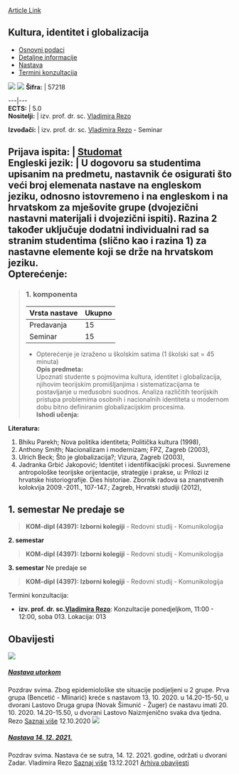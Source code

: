 [Article Link](https://www.fhs.hr/predmet/kig)

## Kultura, identitet i globalizacija
  * [Osnovni podaci](https://www.fhs.hr/predmet/kig#v1id-904827_933569_1_0 "Osnovni podaci")
  * [Detaljne informacije](https://www.fhs.hr/predmet/kig#v1id-904827_933569_1_1 "Detaljne informacije")
  * [Nastava](https://www.fhs.hr/predmet/kig#v1id-904827_933569_1_2 "Nastava")
  * [Termini konzultacija](https://www.fhs.hr/predmet/kig#v1id-904827_933569_1_3 "Termini konzultacija")


[![](https://www.fhs.hr/img/flags/gif/hr.gif)](https://www.fhs.hr/predmet/kig) [![](https://www.fhs.hr/img/flags/gif/gb.gif)](https://www.fhs.hr/en/course/cag)
**Šifra:** |  57218  
  
---|---  
**ECTS:** |  5.0   
**Nositelji:** |  izv. prof. dr. sc. [Vladimira Rezo](https://www.fhs.hr/djelatnik/vladimira.rezo)   
  
**Izvođači:** |  izv. prof. dr. sc. [Vladimira Rezo](https://www.fhs.hr/djelatnik/vladimira.rezo) - Seminar  
  
**Prijava ispita:** |  [Studomat](http://www.isvu.hr/studomat)  
**Engleski jezik:** |  U dogovoru sa studentima upisanim na predmetu, nastavnik će osigurati što veći broj elemenata nastave na engleskom jeziku, odnosno istovremeno i na engleskom i na hrvatskom za mješovite grupe (dvojezični nastavni materijali i dvojezični ispiti). Razina 2 također uključuje dodatni individualni rad sa stranim studentima (slično kao i razina 1) za nastavne elemente koji se drže na hrvatskom jeziku.   
**Opterećenje:**  
---  
> ### 1. komponenta
> | Vrsta nastave | Ukupno  
> ---|---  
> Predavanja | 15  
> Seminar | 15  
> * Opterećenje je izraženo u školskim satima (1 školski sat = 45 minuta)   
**Opis predmeta:**  
> Upoznati studente s pojmovima kultura, identitet i globalizacija, njihovim teorijskim promišljanjima i sistematizacijama te postavljanje u međusobni suodnos. Analiza različitih teorijskih pristupa problemima osobnih i nacionalnih identiteta u modernom dobu bitno definiranim globalizacijskim procesima.  
**Ishodi učenja:**  

  
**Literatura:**  
  1. Bhiku Parekh; Nova politika identiteta; Politička kultura (1998), 
  2. Anthony Smith; Nacionalizam i modernizam; FPZ, Zagreb (2003), 
  3. Ulrich Beck; Što je globalizacija?; Vizura, Zagreb (2003), 
  4. Jadranka Grbić Jakopović; Identitet i identifikacijski procesi. Suvremene antropološke teorijske orijentacije, strategije i prakse, u: Prilozi iz hrvatske historiografije. Dies historiae. Zbornik radova sa znanstvenih kolokvija 2009.-2011., 107-147.; Zagreb, Hrvatski studiji (2012), 

  
**1. semestar** Ne predaje se  
---  
> **KOM-dipl (4397): Izborni kolegiji** - Redovni studij - Komunikologija  
>   
  
**2. semestar**  
> **KOM-dipl (4397): Izborni kolegiji** - Redovni studij - Komunikologija  
>   
  
**3. semestar** Ne predaje se  
> **KOM-dipl (4397): Izborni kolegiji** - Redovni studij - Komunikologija  
>   
Termini konzultacija: 
  * **izv. prof. dr. sc.[Vladimira Rezo](https://www.fhs.hr/djelatnik/vladimira.rezo)**: 
Konzultacije ponedjeljkom, 11:00 - 12:00, soba 013.
Lokacija: 013 


## Obavijesti
[ ![](https://www.fhs.hr/_pub/themes_static/hrstud2024/default/img/default_news.jpg) ](https://www.fhs.hr/predmet/kig?@=21d02#news_80899)
#####  [Nastava utorkom](https://www.fhs.hr/predmet/kig?@=21d02#news_80899)
Pozdrav svima. Zbog epidemiološke ste situacije podijeljeni u 2 grupe. Prva grupa (Bencetić - Mlinarić) kreće s nastavom 13. 10. 2020. u 14.20-15-50, u dvorani Lastovo Druga grupa (Novak Šimunić - Žuger) će nastavu imati 20. 10. 2020. 14.20-15.50, u dvorani Lastovo Naizmjenično svaka dva tjedna. Rezo 
[Saznaj više](https://www.fhs.hr/predmet/kig?@=21d02#news_80899)
12.10.2020
[ ![](https://www.fhs.hr/_pub/themes_static/hrstud2024/default/img/default_news.jpg) ](https://www.fhs.hr/predmet/kig?@=21gw2#news_80899)
#####  [Nastava 14. 12. 2021.](https://www.fhs.hr/predmet/kig?@=21gw2#news_80899)
Pozdrav svima. Nastava će se sutra, 14. 12. 2021. godine, održati u dvorani Zadar. Vladimira Rezo 
[Saznaj više](https://www.fhs.hr/predmet/kig?@=21gw2#news_80899)
13.12.2021
[Arhiva obavijesti](https://www.fhs.hr/predmet/kig?@=20oxb#news_80899 "Arhiva obavijesti")
